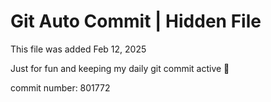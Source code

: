 # Git Auto Commit | Hidden File

This file was added Feb 12, 2025

Just for fun and keeping my daily git commit active 🤪

commit number: 801772
